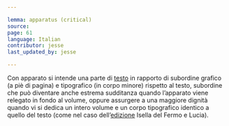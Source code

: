 ```yaml
---

lemma: apparatus (critical)
source:
page: 61
language: Italian
contributor: jesse
last_updated_by: jesse

---
```


Con apparato si intende una parte di [testo](text.html) in rapporto di subordine grafico (a piè di pagina) e tipografico (in corpo minore) rispetto al testo, subordine che può diventare anche estrema sudditanza quando l’apparato viene relegato in fondo al volume, oppure assurgere a una maggiore dignità quando vi si dedica un intero volume e un corpo tipografico identico a quello del testo (come nel caso dell’[edizione](editionScholarly.html) Isella del Fermo e Lucia).
